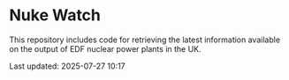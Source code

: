 # Nuke Watch

This repository includes code for retrieving the latest information available on the output of EDF nuclear power plants in the UK.

Last updated: 2025-07-27 10:17